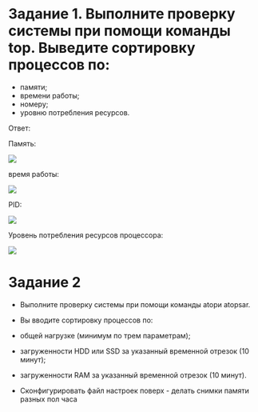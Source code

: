 # Задание 1. Выполните проверку системы при помощи команды top. Выведите сортировку процессов по:
* памяти;
* времени работы;
* номеру;
* уровню потребления ресурсов.

Ответ:

Память:

![](https://ltdfoto.ru/images/2023/04/01/1.1.memory.png)

время работы: 

![](https://ltdfoto.ru/images/2023/04/01/1.2.time.png)

PID: 

![](https://ltdfoto.ru/images/2023/04/01/1.3-pid.png)

Уровень потребления ресурсов процессора: 

![](https://ltdfoto.ru/images/2023/04/01/1.4-res.png) 

# Задание 2
* Выполните проверку системы при помощи команды atopи atopsar.

* Вы вводите сортировку процессов по:

* общей нагрузке (минимум по трем параметрам);
* загруженности HDD или SSD за указанный временной отрезок (10 минут);
* загруженности RAM за указанный временной отрезок (10 минут).
* Сконфигурировать файл настроек поверх - делать снимки памяти разных пол часа
